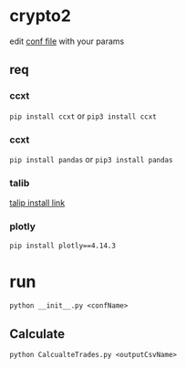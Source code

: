 # crypto2


edit [conf file](https://github.com/qobel7/crypto2/blob/master/conf/conf.json) with your params

## req
### ccxt
``` pip install ccxt ```   or    ``` pip3 install ccxt ``` 
### ccxt
``` pip install pandas ```  or   ``` pip3 install pandas ``` 
### talib
[talip install link](https://mrjbq7.github.io/ta-lib/install.html)

### plotly
``` pip install plotly==4.14.3 ```

# run
``` python __init__.py <confName> ```


## Calculate
``` python CalcualteTrades.py <outputCsvName> ```

